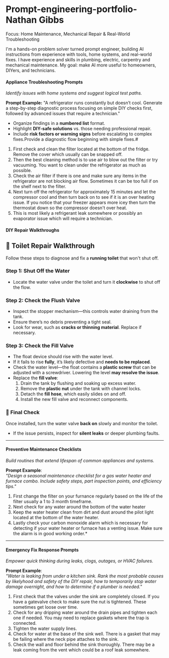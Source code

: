 # Prompt-engineering-portfolio-Nathan Gibbs #
Focus: Home Maintenance, Mechanical Repair & Real-World Troubleshooting  

I'm a hands-on problem solver turned prompt engineer, building AI instructions from experience with tools, home systems, and real-world fixes. I have experience and skills in plumbing, electric, carpentry and mechanical maintenance. My goal: make AI more useful to homeowners, DIYers, and technicians.

####  **Appliance Troubleshooting Prompts**  
*Identify issues with home systems and suggest logical test paths.*

**Prompt Example:**
"A refrigerator runs constantly but doesn’t cool. Generate a step-by-step diagnostic process focusing on simple DIY checks first, followed by advanced issues that require a technician."
- Organize findings in a **numbered list** format.
- Highlight **DIY-safe solutions** vs. those needing professional repair.
- Include **risk factors or warning signs** before escalating to complex fixes.Provide a diagnostic flow beginning with simple fixes.#

1. First check and clean the filter located at the bottom of the fridge. Remove the cover which usually can be snapped off.
2. Then the best cleaning method is to use air to blow out the filter or try vacuuming. You want to clean under the refrigerator as much as possible.   
3. Check the air filter if there is one and make sure any items in the refrigerator are not blocking air flow. Sometimes it can be too full if on the shelf next to the filter.
4. Next turn off the refrigerator for approximately 15 minutes and let the compressor cool and then turn back on to see if it is an over heating issue.  If you notice that your freezer appears more icey then turn the thermostat down so the compressor doesn't over heat.
5. This is most likely a refrigerant leak somewhere or possibly an evaporator issue which will require a technician.  
 
#### **DIY Repair Walkthroughs**  
## 🚽 Toilet Repair Walkthrough  

Follow these steps to diagnose and fix a **running toilet** that won't shut off.

### Step 1: Shut Off the Water  
- Locate the water valve under the toilet and turn it **clockwise** to shut off the flow.

### Step 2: Check the Flush Valve  
- Inspect the stopper mechanism—this controls water draining from the tank.  
- Ensure there’s no debris preventing a tight seal.  
- Look for wear, such as **cracks or thinning material**. Replace if necessary.

### Step 3: Check the Fill Valve  
- The float device should rise with the water level.  
- If it fails to rise **fully**, it’s likely defective and **needs to be replaced**.  
- Check the water level—the float contains a **plastic screw** that can be adjusted with a screwdriver. Lowering the level **may resolve the issue**.  
- Replace the **fill valve**:
  1. Drain the tank by flushing and soaking up excess water.
  2. Remove the **plastic nut** under the tank with channel locks.
  3. Detach the **fill hose**, which easily slides on and off.
  4. Install the new fill valve and reconnect components.

### 🔧 **Final Check**  
Once installed, turn the water valve **back on** slowly and monitor the toilet.  
- If the issue persists, inspect for **silent leaks** or deeper plumbing faults.

---

#### **Preventive Maintenance Checklists**  
*Build routines that extend lifespan of common appliances and systems.*

**Prompt Example**:  
*"Design a seasonal maintenance checklist for a gas water heater and furnace combo. Include safety steps, part inspection points, and efficiency tips."*

1. First change the filter on your furnance regularly based on the life of the filter usually a 1 to 3 month timeframe.
2. Next check for any water around the bottom of the water heater
3. Keep the water heater clean from dirt and dust around the pilot light located at the bottom of the water heater.
4. Lastly check your carbon monoxide alarm which is necessary for detecting if your water heater or furnace has a venting issue. Make sure the alarm is in good working order.*

---

#### **Emergency Fix Response Prompts**  
*Empower quick thinking during leaks, clogs, outages, or HVAC failures.*

**Prompt Example**:  
*"Water is leaking from under a kitchen sink.  Rank the most probable causes by likelyhood and safety of the DIY repair, how to temporarily stop water damage overnight, and how to determine if a plumber is needed."*

1. First check that the valves under the sink are completely closed. If you have a gatevalve check to make sure the nut is tightened. These sometimes get loose over time.
2. Check for any dripping water around the drain pipes and tighten each one if needed.  You may need to replace gaskets where the trap is connected.
3. Tighten the water supply lines.
4. Check for water at the base of the sink well. There is a gasket that may be failing where the neck pipe attaches to the sink. 
5. Check the wall and floor behind the sink thoroughly. There may be a leak coming from the vent which could be a roof leak somewhere.

